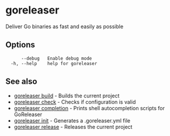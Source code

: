# goreleaser

Deliver Go binaries as fast and easily as possible

## Options

```
      --debug   Enable debug mode
  -h, --help    help for goreleaser
```

## See also

* [goreleaser build](/cmd/goreleaser_build/)	 - Builds the current project
* [goreleaser check](/cmd/goreleaser_check/)	 - Checks if configuration is valid
* [goreleaser completion](/cmd/goreleaser_completion/)	 - Prints shell autocompletion scripts for GoReleaser
* [goreleaser init](/cmd/goreleaser_init/)	 - Generates a .goreleaser.yml file
* [goreleaser release](/cmd/goreleaser_release/)	 - Releases the current project

